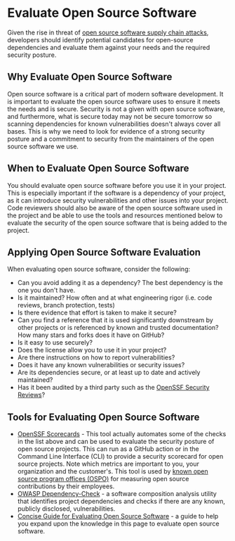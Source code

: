 # Evaluate Open Source Software

Given the rise in threat of [open source software supply chain attacks](https://devblogs.microsoft.com/engineering-at-microsoft/the-journey-to-secure-the-software-supply-chain-at-microsoft/), developers should identify potential candidates for open-source dependencies and evaluate them against your needs and the required security posture.

## Why Evaluate Open Source Software

Open source software is a critical part of modern software development. It is important to evaluate the open source software uses to ensure it meets the needs and is secure.
Security is not a given with open source software, and furthermore, what is secure today may not be secure tomorrow so scanning dependencies for known vulnerabilities doesn't always cover all bases.
This is why we need to look for evidence of a strong security posture and a commitment to security from the maintainers of the open source software we use.

## When to Evaluate Open Source Software

You should evaluate open source software before you use it in your project. This is especially important if the software is a dependency of your project, as it can introduce security vulnerabilities and other issues into your project.
Code reviewers should also be aware of the open source software used in the project and be able to use the tools and resources mentioned below to evaluate the security of the open source software that is being added to the project.

## Applying Open Source Software Evaluation

When evaluating open source software, consider the following:

- Can you avoid adding it as a dependency? The best dependency is the one you don't have.
- Is it maintained? How often and at what engineering rigor (i.e. code reviews, branch protection, tests)
- Is there evidence that effort is taken to make it secure?
- Can you find a reference that it is used significantly downstream by other projects or is referenced by known and trusted documentation? How many stars and forks does it have on GitHub?
- Is it easy to use securely?
- Does the license allow you to use it in your project?
- Are there instructions on how to report vulnerabilities?
- Does it have any known vulnerabilities or security issues?
- Are its dependencies secure, or at least up to date and actively maintained?
- Has it been audited by a third party such as the [OpenSSF Security Reviews](https://github.com/ossf/security-reviews/blob/main/Overview.md#readme)?

## Tools for Evaluating Open Source Software

- [OpenSSF Scorecards](https://github.com/ossf/scorecard) - This tool actually automates some of the checks in the list above and can be used to evaluate the security posture of open source projects. This can run as a GitHub action or in the Command Line Interface (CLI) to provide a security scorecard for open source projects. Note which metrics are important to you, your organization and the customer's. This tool is used by [known open source program offices (OSPO)](https://securityscorecards.dev/#part-of-the-oss-community) for measuring open source contributions by their employees.
- [OWASP Dependency-Check](https://owasp.org/www-project-dependency-check/) - a software composition analysis utility that identifies project dependencies and checks if there are any known, publicly disclosed, vulnerabilities.
- [Concise Guide for Evaluating Open Source Software](https://github.com/ossf/wg-best-practices-os-developers/blob/main/docs/Concise-Guide-for-Evaluating-Open-Source-Software.md) - a guide to help you expand upon the knowledge in this page to evaluate open source software.
